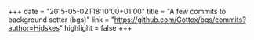 +++
date = "2015-05-02T18:10:00+01:00"
title = "A few commits to background setter (bgs)"
link = "https://github.com/Gottox/bgs/commits?author=Hjdskes"
highlight = false
+++
